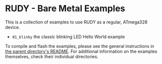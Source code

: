 # RUDY - Bare Metal Examples

This is a collection of examples to use RUDY as a regular, ATmega328 device.

- `01_blinky` the classic blinking LED Hello World example


To compile and flash the examples, please see the general instructions in [the parent directory's README](../). For additional information on the examples themselves, check their individual directories.


